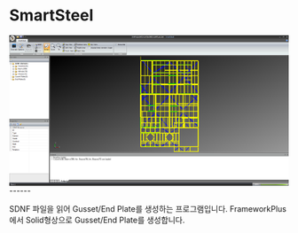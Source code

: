 # SmartSteel

<img src="https://github.com/humkyung/SmartSteel/blob/master/Docs/SmartSteel.png" align="left" />
<br />
------

SDNF 파일을 읽어 Gusset/End Plate를 생성하는 프로그램입니다.
FrameworkPlus에서 Solid형상으로 Gusset/End Plate를 생성합니다.
